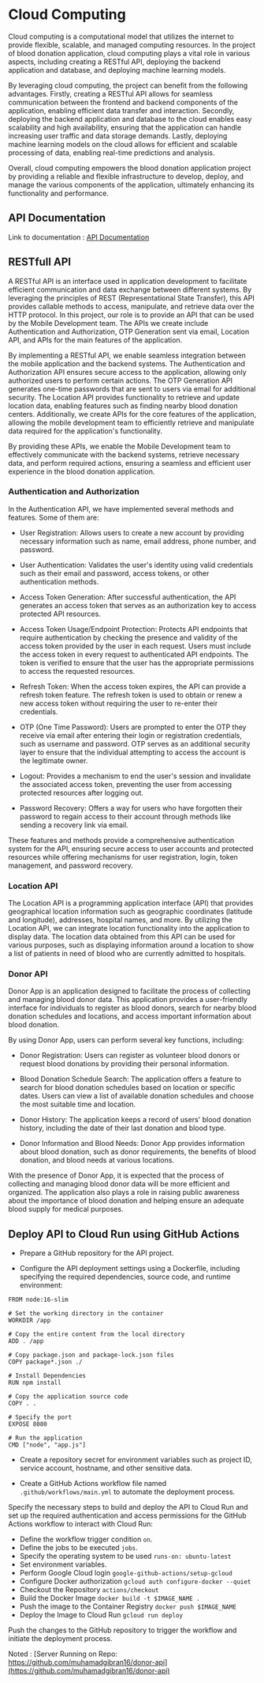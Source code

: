 # Cloud Computing

Cloud computing is a computational model that utilizes the internet to provide flexible, scalable, and managed computing resources. In the project of blood donation application, cloud computing plays a vital role in various aspects, including creating a RESTful API, deploying the backend application and database, and deploying machine learning models.

By leveraging cloud computing, the project can benefit from the following advantages. Firstly, creating a RESTful API allows for seamless communication between the frontend and backend components of the application, enabling efficient data transfer and interaction. Secondly, deploying the backend application and database to the cloud enables easy scalability and high availability, ensuring that the application can handle increasing user traffic and data storage demands. Lastly, deploying machine learning models on the cloud allows for efficient and scalable processing of data, enabling real-time predictions and analysis.

Overall, cloud computing empowers the blood donation application project by providing a reliable and flexible infrastructure to develop, deploy, and manage the various components of the application, ultimately enhancing its functionality and performance.

## API Documentation

Link to documentation : [API Documentation](https://documenter.getpostman.com/view/27517500/2s93sXcukE)

## RESTfull API

A RESTful API is an interface used in application development to facilitate efficient communication and data exchange between different systems. By leveraging the principles of REST (Representational State Transfer), this API provides callable methods to access, manipulate, and retrieve data over the HTTP protocol. In this project, our role is to provide an API that can be used by the Mobile Development team. The APIs we create include Authentication and Authorization, OTP Generation sent via email, Location API, and APIs for the main features of the application.

By implementing a RESTful API, we enable seamless integration between the mobile application and the backend systems. The Authentication and Authorization API ensures secure access to the application, allowing only authorized users to perform certain actions. The OTP Generation API generates one-time passwords that are sent to users via email for additional security. The Location API provides functionality to retrieve and update location data, enabling features such as finding nearby blood donation centers. Additionally, we create APIs for the core features of the application, allowing the mobile development team to efficiently retrieve and manipulate data required for the application's functionality.

By providing these APIs, we enable the Mobile Development team to effectively communicate with the backend systems, retrieve necessary data, and perform required actions, ensuring a seamless and efficient user experience in the blood donation application.

### Authentication and Authorization

In the Authentication API, we have implemented several methods and features. Some of them are:

- User Registration: Allows users to create a new account by providing necessary information such as name, email address, phone number, and password.

- User Authentication: Validates the user's identity using valid credentials such as their email and password, access tokens, or other authentication methods.

- Access Token Generation: After successful authentication, the API generates an access token that serves as an authorization key to access protected API resources.

- Access Token Usage/Endpoint Protection: Protects API endpoints that require authentication by checking the presence and validity of the access token provided by the user in each request. Users must include the access token in every request to authenticated API endpoints. The token is verified to ensure that the user has the appropriate permissions to access the requested resources.

- Refresh Token: When the access token expires, the API can provide a refresh token feature. The refresh token is used to obtain or renew a new access token without requiring the user to re-enter their credentials.
  
- OTP (One Time Password): Users are prompted to enter the OTP they receive via email after entering their login or registration credentials, such as username and password. OTP serves as an additional security layer to ensure that the individual attempting to access the account is the legitimate owner.
  
- Logout: Provides a mechanism to end the user's session and invalidate the associated access token, preventing the user from accessing protected resources after logging out.

- Password Recovery: Offers a way for users who have forgotten their password to regain access to their account through methods like sending a recovery link via email.

These features and methods provide a comprehensive authentication system for the API, ensuring secure access to user accounts and protected resources while offering mechanisms for user registration, login, token management, and password recovery.

### Location API

The Location API is a programming application interface (API) that provides geographical location information such as geographic coordinates (latitude and longitude), addresses, hospital names, and more. By utilizing the Location API, we can integrate location functionality into the application to display data. The location data obtained from this API can be used for various purposes, such as displaying information around a location to show a list of patients in need of blood who are currently admitted to hospitals.

### Donor API

Donor App is an application designed to facilitate the process of collecting and managing blood donor data. This application provides a user-friendly interface for individuals to register as blood donors, search for nearby blood donation schedules and locations, and access important information about blood donation.

By using Donor App, users can perform several key functions, including:

- Donor Registration: Users can register as volunteer blood donors or request blood donations by providing their personal information.

- Blood Donation Schedule Search: The application offers a feature to search for blood donation schedules based on location or specific dates. Users can view a list of available donation schedules and choose the most suitable time and location.

- Donor History: The application keeps a record of users' blood donation history, including the date of their last donation and blood type.

- Donor Information and Blood Needs: Donor App provides information about blood donation, such as donor requirements, the benefits of blood donation, and blood needs at various locations.

With the presence of Donor App, it is expected that the process of collecting and managing blood donor data will be more efficient and organized. The application also plays a role in raising public awareness about the importance of blood donation and helping ensure an adequate blood supply for medical purposes.

## Deploy API to Cloud Run using GitHub Actions

- Prepare a GitHub repository for the API project.

- Configure the API deployment settings using a Dockerfile, including specifying the required dependencies, source code, and runtime environment:
```# Use Node.js base image version 16
FROM node:16-slim

# Set the working directory in the container
WORKDIR /app

# Copy the entire content from the local directory
ADD . /app

# Copy package.json and package-lock.json files
COPY package*.json ./

# Install Dependencies
RUN npm install

# Copy the application source code
COPY . .

# Specify the port
EXPOSE 8080

# Run the application
CMD ["node", "app.js"]
```
- Create a repository secret for environment variables such as project ID, service account, hostname, and other sensitive data.
   
- Create a GitHub Actions workflow file named ```.github/workflows/main.yml``` to automate the deployment process.
   
Specify the necessary steps to build and deploy the API to Cloud Run and set up the required authentication and access permissions for the GitHub Actions workflow to interact with Cloud Run:
- Define the workflow trigger condition ```on```.
- Define the jobs to be executed ```jobs```.
- Specify the operating system to be used ```runs-on: ubuntu-latest```
- Set environment variables.
- Perform Google Cloud login ```google-github-actions/setup-gcloud```
- Configure Docker authorization ```gcloud auth configure-docker --quiet```
- Checkout the Repository ```actions/checkout```
- Build the Docker Image ```docker build -t $IMAGE_NAME .```
- Push the image to the Container Registry ```docker push $IMAGE_NAME```
- Deploy the Image to Cloud Run ```gcloud run deploy```

Push the changes to the GitHub repository to trigger the workflow and initiate the deployment process.


Noted : [Server Running on Repo: https://github.com/muhamadgibran16/donor-api](https://github.com/muhamadgibran16/donor-api)